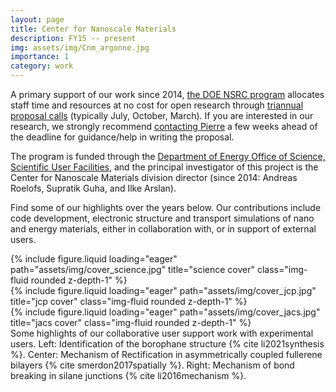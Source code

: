 ```yaml
---
layout: page
title: Center for Nanoscale Materials
description: FY15 -- present 
img: assets/img/Cnm_argonne.jpg
importance: 1
category: work
---
```


A primary support of our work since 2014, <a href="https://science.osti.gov/bes/suf/User-Facilities/Nanoscale-Science-Research-Centers">the DOE NSRC program</a> allocates staff time and resources at no cost for open research through <a href="https://cnm.anl.gov/pages/user-quick-start-guide">triannual proposal calls</a> (typically July, October, March). If you are interested in our research, we strongly recommend <a href="https://pierretdarancet.github.io/cv/">contacting Pierre</a> a few weeks ahead of the deadline for guidance/help in writing the proposal. 

The program is funded through the <a href="https://www.energy.gov/science/office-science-user-facilities">Department of Energy Office of Science, Scientific User Facilities</a>, and the principal investigator of this project is the Center for Nanoscale Materials division director (since 2014: Andreas Roelofs, Supratik Guha, and Ilke Arslan).

Find some of our highlights over the years below. Our contributions include code development, electronic structure and transport simulations of nano and energy materials, either in collaboration with, or in support of external users.

<div class="row">
    <div class="col-sm mt-3 mt-md-0">
        {% include figure.liquid loading="eager" path="assets/img/cover_science.jpg" title="science cover" class="img-fluid rounded z-depth-1" %}
    </div>
    <div class="col-sm mt-3 mt-md-0">
        {% include figure.liquid loading="eager" path="assets/img/cover_jcp.jpg" title="jcp cover" class="img-fluid rounded z-depth-1" %}
    </div>
    <div class="col-sm mt-3 mt-md-0">
        {% include figure.liquid loading="eager" path="assets/img/cover_jacs.jpg" title="jacs cover" class="img-fluid rounded z-depth-1" %}
    </div>
</div>
<div class="caption">
    Some highlights of our collaborative user support work with experimental users. Left: Identification of the borophane structure {% cite li2021synthesis %}. Center: Mechanism of Rectification in asymmetrically coupled fullerene bilayers {% cite smerdon2017spatially %}. Right: Mechanism of bond breaking in silane junctions {% cite li2016mechanism %}.
</div>

